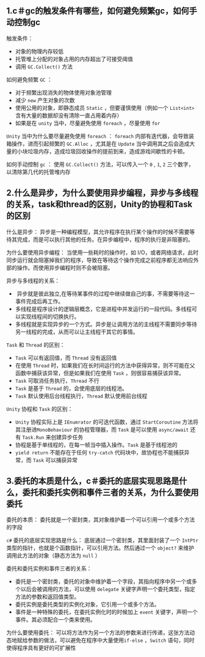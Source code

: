 ## 1.c＃gc的触发条件有哪些，如何避免频繁gc，如何手动控制gc

触发条件：
+ 对象的物理内存较低
+ 托管堆上分配的对象占用的内存超出了可接受阈值
+ 调用 `GC.Collect()` 方法

如何避免频繁 `GC` ：
+ 对于频繁出现消失的物体使用对象池管理
+ 减少 `new` 产生对象的次数
+ 使用公用的对象，即静态成员 `Static` ，但要谨慎使用（例如一个 `List<int>` 含有大量的数据却没有清除一直占用着内存）
+ 如果是在 `unity` 当中，尽量避免使用 `foreach` ，尽量使用 `for`

`Unity` 当中为什么要尽量避免使用 `foreach` ：
`foreach` 内部有迭代器，会导致装箱操作，进而引起频繁的 `GC.Alloc` ，尤其是在 `Update` 当中调用其之后会造成大量的小块垃圾内存，造成垃圾回收操作的提前到来，造成游戏间歇性的卡顿。

如何手动控制 `gc` ：
使用 `GC.Collect()` 方法，可以传入一个 `0` , `1`, `2` 三个数字，以清除第几代的托管堆内存

## 2.什么是异步，为什么要使用异步编程，异步与多线程的关系，task和thread的区别，Unity的协程和Task的区别

什么是异步：
异步是一种编程模型，其允许程序在执行某个操作的时候不需要等待其完成，而是可以执行其他的任务。在异步编程中，程序的执行是非阻塞的。

为什么要使用异步编程：
当使用一些耗时的操作时，如 I/O，或者网络请求，此时同步运行就会阻塞掉我们的程序，导致在等待这个操作完成之前程序都无法响应外部的操作。而使用异步编程时则不会被阻塞。

异步与多线程的关系：
+  异步就是彼此独立,在等待某事件的过程中继续做自己的事，不需要等待这一事件完成后再工作。
+ 多线程是程序设计的逻辑层概念，它是进程中并发运行的一段代码。多线程可以实现线程间的切换执行。
+ 多线程就是实现异步的一个方式。异步是让调用方法的主线程不需要同步等待另一线程的完成，从而可以让主线程干其它的事情。

`Task` 和 `Thread` 的区别：
+ `Task` 可以有返回值，而 `Thread` 没有返回值
+ 在使用 `Thread` 时，如果我们在长时间运行的方法中获得异常，则不可能在父函数中捕获该异常，但是如果我们在使用 `Task` ，则很容易捕获该异常。
+ `Task` 可取消任务执行，`Thread` 不行
+ `Task` 是基于 `Thread` 的，会使用底层的线程池。
+ `Task` 默认使用后台线程执行，`Thread` 默认使用前台线程

`Unity` 协程和 `Task` 的区别：
+ `Unity` 协程实际上是 `IEnumrator` 的可迭代函数，通过 `StartCoroutine` 方法将其注册进`MonoBehaviour` 的协程管理器，而 `Task` 是可以使用 `async/await` 还有 `Task.Run` 来创建异步任务
+ 协程是基于单线程的，在每一帧当中插入操作。`Task` 是基于线程池的
+ `yield return` 不能存在于任何 `try-catch` 代码块中，故协程也不能捕获异常，而 `Task` 可以捕获异常

## 3.委托的本质是什么，c＃委托的底层实现思路是什么，委托和委托实例和事件三者的关系，为什么要使用委托

委托的本质：
委托就是一个密封类，其对象维护着一个可以引用一个或多个方法的字段

`c#` 委托的底层实现思路是什么：
底层通过一个密封类，其里面封装了一个 `IntPtr` 类型的指针，也就是个函数指针，可以引用方法。然后通过一个 `object?` 来维护调用此方法的对象（静态方法为 `null` ）

委托和委托实例和事件三者的关系：
+ 委托是一个密封类，委托的对象中维护着一个字段，其指向程序中另一个或多个以后会被调用的方法，可以使用 `delegate` 关键字声明一个委托类型，指定方法的参数和返回值类型。
+ 委托实例是委托类型的实例化对象，它引用一个或多个方法。
+ 事件是一种特殊的委托，在委托实例化时的时候加上 `event` 关键字，声明一个事件。其必须配合一个类来使用。

为什么要使用委托：
可以将方法作为另一个方法的参数来进行传递，这张方法动态地赋给参数的做法，可以避免在程序中大量使用`if-else` ，`Switch` 语句，同时使得程序具有更好的可扩展性


